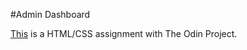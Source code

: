#Admin Dashboard

[This](https://www.theodinproject.com/paths/full-stack-javascript/courses/intermediate-html-and-css/lessons/admin-dashboard) is a HTML/CSS assignment with The Odin Project.